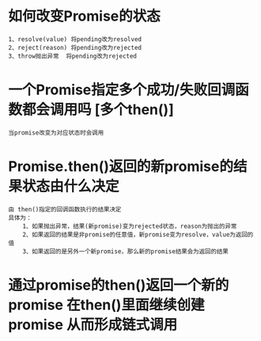 # 如何改变Promise的状态
    1、resolve(value) 将pending改为resolved
    2、reject(reason) 将pending改为rejected
    3、throw抛出异常  将pending改为rejected

# 一个Promise指定多个成功/失败回调函数都会调用吗 [多个then()]
    当promise改变为对应状态时会调用 

# Promise.then()返回的新promise的结果状态由什么决定
    由 then()指定的回调函数执行的结果决定 
    具体为：
        1、如果抛出异常，结果(新promise)变为rejected状态，reason为抛出的异常
        2、如果返回的结果是非promise的任意值，新promise变为resolve，value为返回的值
        3、如果返回的是另外一个新promise，那么新的promise结果会为返回的结果

# 通过promise的then()返回一个新的promise 在then()里面继续创建promise 从而形成链式调用